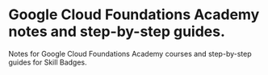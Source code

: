 # Google Cloud Foundations Academy notes and step-by-step guides.

Notes for Google Cloud Foundations Academy courses and step-by-step guides for Skill Badges.
